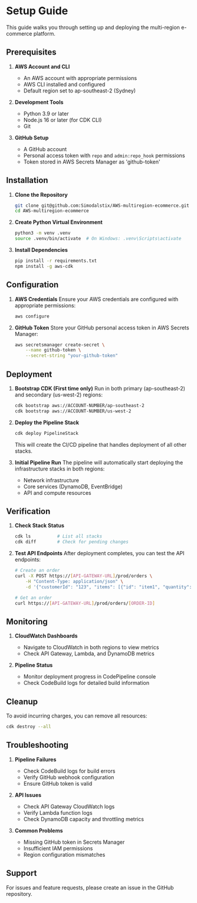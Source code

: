 # Setup Guide

This guide walks you through setting up and deploying the multi-region e-commerce platform.

## Prerequisites

1. **AWS Account and CLI**

   - An AWS account with appropriate permissions
   - AWS CLI installed and configured
   - Default region set to ap-southeast-2 (Sydney)

2. **Development Tools**

   - Python 3.9 or later
   - Node.js 16 or later (for CDK CLI)
   - Git

3. **GitHub Setup**
   - A GitHub account
   - Personal access token with `repo` and `admin:repo_hook` permissions
   - Token stored in AWS Secrets Manager as 'github-token'

## Installation

1. **Clone the Repository**

   ```bash
   git clone git@github.com:Simodalstix/AWS-multiregion-ecommerce.git
   cd AWS-multiregion-ecommerce
   ```

2. **Create Python Virtual Environment**

   ```bash
   python3 -m venv .venv
   source .venv/bin/activate  # On Windows: .venv\Scripts\activate
   ```

3. **Install Dependencies**
   ```bash
   pip install -r requirements.txt
   npm install -g aws-cdk
   ```

## Configuration

1. **AWS Credentials**
   Ensure your AWS credentials are configured with appropriate permissions:

   ```bash
   aws configure
   ```

2. **GitHub Token**
   Store your GitHub personal access token in AWS Secrets Manager:
   ```bash
   aws secretsmanager create-secret \
       --name github-token \
       --secret-string "your-github-token"
   ```

## Deployment

1. **Bootstrap CDK (First time only)**
   Run in both primary (ap-southeast-2) and secondary (us-west-2) regions:

   ```bash
   cdk bootstrap aws://ACCOUNT-NUMBER/ap-southeast-2
   cdk bootstrap aws://ACCOUNT-NUMBER/us-west-2
   ```

2. **Deploy the Pipeline Stack**

   ```bash
   cdk deploy PipelineStack
   ```

   This will create the CI/CD pipeline that handles deployment of all other stacks.

3. **Initial Pipeline Run**
   The pipeline will automatically start deploying the infrastructure stacks in both regions:
   - Network infrastructure
   - Core services (DynamoDB, EventBridge)
   - API and compute resources

## Verification

1. **Check Stack Status**

   ```bash
   cdk ls          # List all stacks
   cdk diff        # Check for pending changes
   ```

2. **Test API Endpoints**
   After deployment completes, you can test the API endpoints:

   ```bash
   # Create an order
   curl -X POST https://[API-GATEWAY-URL]/prod/orders \
       -H "Content-Type: application/json" \
       -d '{"customerId": "123", "items": [{"id": "item1", "quantity": 1, "price": 29.99}]}'

   # Get an order
   curl https://[API-GATEWAY-URL]/prod/orders/[ORDER-ID]
   ```

## Monitoring

1. **CloudWatch Dashboards**

   - Navigate to CloudWatch in both regions to view metrics
   - Check API Gateway, Lambda, and DynamoDB metrics

2. **Pipeline Status**
   - Monitor deployment progress in CodePipeline console
   - Check CodeBuild logs for detailed build information

## Cleanup

To avoid incurring charges, you can remove all resources:

```bash
cdk destroy --all
```

## Troubleshooting

1. **Pipeline Failures**

   - Check CodeBuild logs for build errors
   - Verify GitHub webhook configuration
   - Ensure GitHub token is valid

2. **API Issues**

   - Check API Gateway CloudWatch logs
   - Verify Lambda function logs
   - Check DynamoDB capacity and throttling metrics

3. **Common Problems**
   - Missing GitHub token in Secrets Manager
   - Insufficient IAM permissions
   - Region configuration mismatches

## Support

For issues and feature requests, please create an issue in the GitHub repository.
